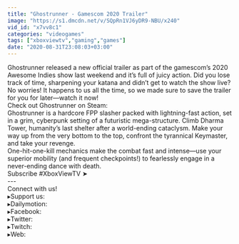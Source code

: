 ```yaml
---
title: "Ghostrunner - Gamescom 2020 Trailer"
image: "https://s1.dmcdn.net/v/SQpRn1VJ6yDR9-NBU/x240"
vid_id: "x7vv8c1"
categories: "videogames"
tags: ["xboxviewtv","gaming","games"]
date: "2020-08-31T23:08:03+03:00"
---
```

Ghostrunner released a new official trailer as part of the gamescom’s 2020 Awesome Indies show last weekend and it’s full of juicy action. Did you lose track of time, sharpening your katana and didn’t get to watch the show live? No worries! It happens to us all the time, so we made sure to save the trailer for you for later—watch it now!  <br>Check out Ghostrunner on Steam:   <br>Ghostrunner is a hardcore FPP slasher packed with lightning-fast action, set in a grim, cyberpunk setting of a futuristic mega-structure. Climb Dharma Tower, humanity’s last shelter after a world-ending cataclysm. Make your way up from the very bottom to the top, confront the tyrannical Keymaster, and take your revenge.  <br>One-hit-one-kill mechanics make the combat fast and intense—use your superior mobility (and frequent checkpoints!) to fearlessly engage in a never-ending dance with death.  <br>Subscribe #XboxViewTV ➤   <br>---  <br>Connect with us!  <br>▸Support us:   <br>▸Dailymotion:   <br>▸Facebook:   <br>▸Twitter:   <br>▸Twitch:   <br>▸Web: 
